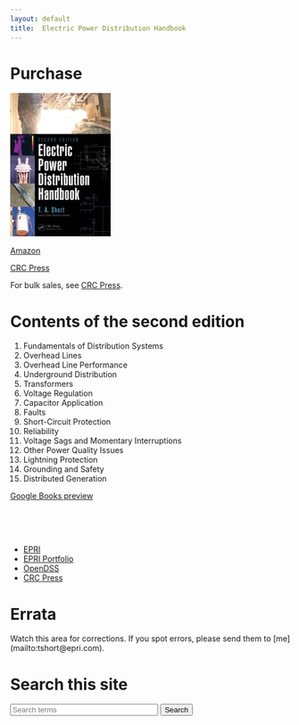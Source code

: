 ```yaml
---
layout: default
title:  Electric Power Distribution Handbook
---
```


<!-- This is the main support site for the *Electric Power Distribution Handbook*. -->


<div class='row'>
<div class='col-md-4'>

<h1 id='purchase'>Purchase</h1>

<p>
<a href="http://www.amazon.com/gp/product/1466598654/ref=as_li_tf_tl?ie=UTF8&camp=1789&creative=9325&creativeASIN=1466598654&linkCode=as2&tag=electpowerd0e-20">
<img alt='Foo' src='/images/9781466598652.jpg' /></a>
</p>

<p>
<a href="http://www.amazon.com/gp/product/1466598654/ref=as_li_tf_tl?ie=UTF8&camp=1789&creative=9325&creativeASIN=1466598654&linkCode=as2&tag=electpowerd0e-20">
Amazon
</a></p>

<p><a href='http://www.crcpress.com/product/isbn/9781466598652'>CRC Press</a></p>

<p>For bulk sales, see <a href='http://www.crcpress.com/contactus/ussales'>CRC Press</a>.</p>
</div>

<div class='col-md-6'>
<h1>Contents of the second edition</h1>

<ol>
<li>Fundamentals of Distribution Systems</li>
<li>Overhead Lines</li>
<li>Overhead Line Performance</li>
<li>Underground Distribution</li>
<li>Transformers</li>
<li>Voltage Regulation</li>
<li>Capacitor Application</li>
<li>Faults</li>
<li>Short-Circuit Protection</li>
<li>Reliability</li>
<li>Voltage Sags and Momentary Interruptions</li>
<li>Other Power Quality Issues</li>
<li>Lightning Protection</li>
<li>Grounding and Safety</li>
<li>Distributed Generation</li>
</ol>

<p><a href='http://books.google.com/books?id=fOsxAwAAQBAJ&printsec=frontcover#v=onepage&q&f=false'>Google Books preview</a></p>

</div>

<br/>
<br/>
<br/>

<div class="col-md-2 navbar my-sidebar">

<ul class="nav nav-stacked">

<li><a href='http://www.epri.com'>EPRI</a></li>

<li><a href='http://portfolio.epri.com/ProgramTab.aspx?sId=pdu&amp;rId=265&amp;pId=7644'>EPRI Portfolio</a></li>

<li><a href='http://www.smartgrid.epri.com/SimulationTool.aspx'>OpenDSS</a></li>

<li><a href='http://www.crcpress.com'>CRC Press</a></li>
</ul>
</div>


</div>


<h1>Errata</h1>

<p>
Watch this area for corrections. If you spot errors, please send them
to [me](mailto:tshort@epri.com).
</p>

<h1>Search this site</h1>

<!-- <div class="col-md-9"> -->
<!-- <script> -->
<!--   (function() { -->
<!--     var cx = '016580382179354871490:lcse729k4hg'; -->
<!--     var gcse = document.createElement('script'); -->
<!--     gcse.type = 'text/javascript'; -->
<!--     gcse.async = true; -->
<!--     gcse.src = (document.location.protocol == 'https:' ? 'https:' : 'http:') + -->
<!--         '//www.google.com/cse/cse.js?cx=' + cx; -->
<!--     var s = document.getElementsByTagName('script')[0]; -->
<!--     s.parentNode.insertBefore(gcse, s); -->
<!--   })(); -->
<!-- </script> -->
<!-- <gcse:search></gcse:search> -->
<!-- </div> -->

<div class="col-md-9">
<form action="http://www.google.com/cse" id="cse-search-box">
    <input type="hidden" name="cx" value="016580382179354871490:lcse729k4hg" />
    <input type="hidden" name="ie" value="UTF-8" />
    <input type="search" id="search-field" name="q"  value="" placeholder="Search terms" autosave="plug_srch" results="5" tabindex="1" size="30" />
    <input type="submit" value="Search" /> 
</form> 
</div>
